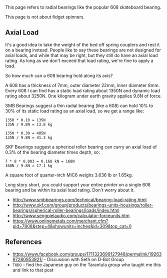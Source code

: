 This page refers to radial bearings like the popular 608 skateboard bearing.

This page is not about fidget spinners.

## Axial Load

It's a good idea to take the weight of the bed off spring couplers and rest it on a bearing instead. People like to say these bearings are not designed for axial loads, and while that may be right, but they still do have an axial load rating. As long as we don't exceed that load rating, we're fine to apply a load.

So how much can a 608 bearing hold along its axis?

A 608 has a thickness of 7mm, outer diameter 22mm, inner diameter 8mm. Every 608 I can find has a static load rating about 1350N and dynamic load rating about 3250N. One kilogram under earth gravity applies 9.8N of force.

SMB Bearings suggest a thin radial bearing (like a 608) can hold 10% to 30% of its static load rating as an axial load, so we get a range like:

    1350 * 0.10 = 135N
    135N / 9.8N = 13.8 kg
    
    1350 * 0.30 = 405N
    135N / 9.8N = 41.3 kg

SKF Bearings suggest a spherical roller bearing can carry an axial load of 0.3% of the bearing diameter times depth, so:

    7 * 8 * 0.003 = 0.168 kN = 168N
    168N / 9.8N = 17.1 kg

A square foot of quarter-inch MIC6 weighs 3.636 lb or 1.65kg.

Long story short, you could support your entire printer on a single 608 bearing and be within its axial load rating. Don't worry about it.

* http://www.smbbearings.com/technical/bearing-load-rating.html
* http://www.skf.com/group/products/bearings-units-housings/roller-bearings/spherical-roller-bearings/loads/index.html
* http://www.sengpielaudio.com/calculator-forceunits.htm
* https://www.onlinemetals.com/merchant.cfm?pid=7808&step=4&showunits=inches&id=309&top_cat=0

## References

* https://www.facebook.com/groups/1711323699127948/permalink/1926397280953921/ - Discussion with Seth on D-Bot Group
* `TODO` - find the Japanese guy on the Tarantula group who taught me this and link to that post